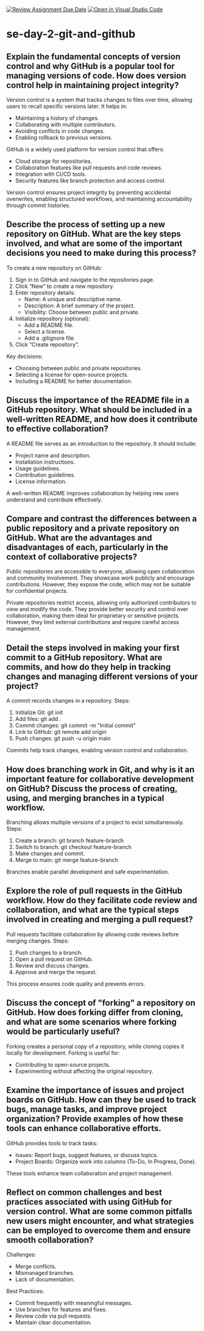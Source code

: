 [![Review Assignment Due Date](https://classroom.github.com/assets/deadline-readme-button-22041afd0340ce965d47ae6ef1cefeee28c7c493a6346c4f15d667ab976d596c.svg)](https://classroom.github.com/a/8wgCKhpZ)
[![Open in Visual Studio Code](https://classroom.github.com/assets/open-in-vscode-2e0aaae1b6195c2367325f4f02e2d04e9abb55f0b24a779b69b11b9e10269abc.svg)](https://classroom.github.com/online_ide?assignment_repo_id=18561504&assignment_repo_type=AssignmentRepo)
# se-day-2-git-and-github
## Explain the fundamental concepts of version control and why GitHub is a popular tool for managing versions of code. How does version control help in maintaining project integrity?

Version control is a system that tracks changes to files over time, allowing users to recall specific versions later. It helps in:
- Maintaining a history of changes.
- Collaborating with multiple contributors.
- Avoiding conflicts in code changes.
- Enabling rollback to previous versions.

GitHub is a widely used platform for version control that offers:
- Cloud storage for repositories.
- Collaboration features like pull requests and code reviews.
- Integration with CI/CD tools.
- Security features like branch protection and access control.

Version control ensures project integrity by preventing accidental overwrites, enabling structured workflows, and maintaining accountability through commit histories.


## Describe the process of setting up a new repository on GitHub. What are the key steps involved, and what are some of the important decisions you need to make during this process?

To create a new repository on GitHub:
1. Sign in to GitHub and navigate to the repositories page.
2. Click “New” to create a new repository.
3. Enter repository details:
   - Name: A unique and descriptive name.
   - Description: A brief summary of the project.
   - Visibility: Choose between public and private.
4. Initialize repository (optional):
   - Add a README file.
   - Select a license.
   - Add a .gitignore file.
5. Click “Create repository”.

Key decisions:
- Choosing between public and private repositories.
- Selecting a license for open-source projects.
- Including a README for better documentation.


## Discuss the importance of the README file in a GitHub repository. What should be included in a well-written README, and how does it contribute to effective collaboration?

A README file serves as an introduction to the repository. It should include:
- Project name and description.
- Installation instructions.
- Usage guidelines.
- Contribution guidelines.
- License information.

A well-written README improves collaboration by helping new users understand and contribute effectively.


## Compare and contrast the differences between a public repository and a private repository on GitHub. What are the advantages and disadvantages of each, particularly in the context of collaborative projects?

Public repositories are accessible to everyone, allowing open collaboration and community involvement. They showcase work publicly and encourage contributions. However, they expose the code, which may not be suitable for confidential projects.

Private repositories restrict access, allowing only authorized contributors to view and modify the code. They provide better security and control over collaboration, making them ideal for proprietary or sensitive projects. However, they limit external contributions and require careful access management.




## Detail the steps involved in making your first commit to a GitHub repository. What are commits, and how do they help in tracking changes and managing different versions of your project?

A commit records changes in a repository. Steps:
1. Initialize Git: git init
2. Add files: git add .
3. Commit changes: git commit -m "Initial commit"
4. Link to GitHub: git remote add origin <repo-url>
5. Push changes: git push -u origin main

Commits help track changes, enabling version control and collaboration.


## How does branching work in Git, and why is it an important feature for collaborative development on GitHub? Discuss the process of creating, using, and merging branches in a typical workflow.

Branching allows multiple versions of a project to exist simultaneously. Steps:
1. Create a branch: git branch feature-branch
2. Switch to branch: git checkout feature-branch
3. Make changes and commit.
4. Merge to main: git merge feature-branch

Branches enable parallel development and safe experimentation.


## Explore the role of pull requests in the GitHub workflow. How do they facilitate code review and collaboration, and what are the typical steps involved in creating and merging a pull request?

Pull requests facilitate collaboration by allowing code reviews before merging changes. Steps:
1. Push changes to a branch.
2. Open a pull request on GitHub.
3. Review and discuss changes.
4. Approve and merge the request.

This process ensures code quality and prevents errors.


## Discuss the concept of "forking" a repository on GitHub. How does forking differ from cloning, and what are some scenarios where forking would be particularly useful?

Forking creates a personal copy of a repository, while cloning copies it locally for development. Forking is useful for:
- Contributing to open-source projects.
- Experimenting without affecting the original repository.


## Examine the importance of issues and project boards on GitHub. How can they be used to track bugs, manage tasks, and improve project organization? Provide examples of how these tools can enhance collaborative efforts.

GitHub provides tools to track tasks:
- Issues: Report bugs, suggest features, or discuss topics.
- Project Boards: Organize work into columns (To-Do, In Progress, Done).

These tools enhance team collaboration and project management.


## Reflect on common challenges and best practices associated with using GitHub for version control. What are some common pitfalls new users might encounter, and what strategies can be employed to overcome them and ensure smooth collaboration?

 Challenges:
- Merge conflicts.
- Mismanaged branches.
- Lack of documentation.

Best Practices:
- Commit frequently with meaningful messages.
- Use branches for features and fixes.
- Review code via pull requests.
- Maintain clear documentation.

